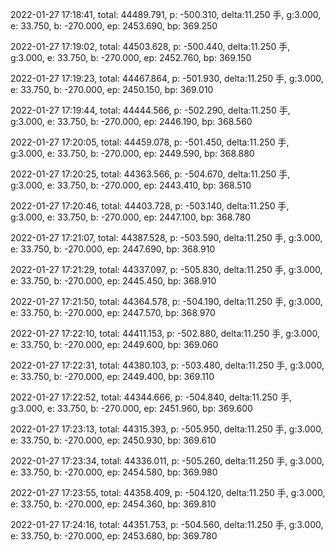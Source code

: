 2022-01-27 17:18:41, total: 44489.791, p: -500.310, delta:11.250 手, g:3.000, e: 33.750, b: -270.000, ep: 2453.690, bp: 369.250

2022-01-27 17:19:02, total: 44503.628, p: -500.440, delta:11.250 手, g:3.000, e: 33.750, b: -270.000, ep: 2452.760, bp: 369.150

2022-01-27 17:19:23, total: 44467.864, p: -501.930, delta:11.250 手, g:3.000, e: 33.750, b: -270.000, ep: 2450.150, bp: 369.010

2022-01-27 17:19:44, total: 44444.566, p: -502.290, delta:11.250 手, g:3.000, e: 33.750, b: -270.000, ep: 2446.190, bp: 368.560

2022-01-27 17:20:05, total: 44459.078, p: -501.450, delta:11.250 手, g:3.000, e: 33.750, b: -270.000, ep: 2449.590, bp: 368.880

2022-01-27 17:20:25, total: 44363.566, p: -504.670, delta:11.250 手, g:3.000, e: 33.750, b: -270.000, ep: 2443.410, bp: 368.510

2022-01-27 17:20:46, total: 44403.728, p: -503.140, delta:11.250 手, g:3.000, e: 33.750, b: -270.000, ep: 2447.100, bp: 368.780

2022-01-27 17:21:07, total: 44387.528, p: -503.590, delta:11.250 手, g:3.000, e: 33.750, b: -270.000, ep: 2447.690, bp: 368.910

2022-01-27 17:21:29, total: 44337.097, p: -505.830, delta:11.250 手, g:3.000, e: 33.750, b: -270.000, ep: 2445.450, bp: 368.910

2022-01-27 17:21:50, total: 44364.578, p: -504.190, delta:11.250 手, g:3.000, e: 33.750, b: -270.000, ep: 2447.570, bp: 368.970

2022-01-27 17:22:10, total: 44411.153, p: -502.880, delta:11.250 手, g:3.000, e: 33.750, b: -270.000, ep: 2449.600, bp: 369.060

2022-01-27 17:22:31, total: 44380.103, p: -503.480, delta:11.250 手, g:3.000, e: 33.750, b: -270.000, ep: 2449.400, bp: 369.110

2022-01-27 17:22:52, total: 44344.666, p: -504.840, delta:11.250 手, g:3.000, e: 33.750, b: -270.000, ep: 2451.960, bp: 369.600

2022-01-27 17:23:13, total: 44315.393, p: -505.950, delta:11.250 手, g:3.000, e: 33.750, b: -270.000, ep: 2450.930, bp: 369.610

2022-01-27 17:23:34, total: 44336.011, p: -505.260, delta:11.250 手, g:3.000, e: 33.750, b: -270.000, ep: 2454.580, bp: 369.980

2022-01-27 17:23:55, total: 44358.409, p: -504.120, delta:11.250 手, g:3.000, e: 33.750, b: -270.000, ep: 2454.360, bp: 369.810

2022-01-27 17:24:16, total: 44351.753, p: -504.560, delta:11.250 手, g:3.000, e: 33.750, b: -270.000, ep: 2453.680, bp: 369.780